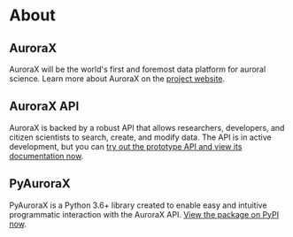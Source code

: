 # About

## AuroraX

AuroraX will be the world's first and foremost data platform for auroral science. Learn more about AuroraX on the [project website](https://aurorax.space).


## AuroraX API

AuroraX is backed by a robust API that allows researchers, developers, and citizen scientists to search, create, and modify data. The API is in active development, but you can [try out the prototype API and view its documentation now](https://api.aurorax.space/).


## PyAuroraX


PyAuroraX is a Python 3.6+ library created to enable easy and intuitive programmatic interaction with the AuroraX API. [View the package on PyPI now](https://pypi.org/project/pyaurorax/).

